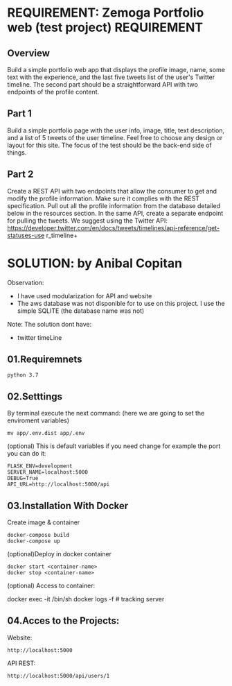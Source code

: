 # REQUIREMENT: Zemoga Portfolio web (test project) REQUIREMENT

## Overview

Build a simple portfolio web app that displays the profile image, name, some text with
the experience, and the last five tweets list of the user's Twitter timeline.
The second part should be a straightforward API with two endpoints of the profile
content.


## Part 1

Build a simple portfolio page with the user info, image, title, text description, and a list of
5 tweets of the user timeline. Feel free to choose any design or layout for this site. The
focus of the test should be the back-end side of things.

## Part 2

Create a REST API with two endpoints that allow the consumer to get and modify the
profile information. Make sure it complies with the REST specification. Pull out all the
profile information from the database detailed below in the resources section.
In the same API, create a separate endpoint for pulling the tweets. We suggest using the
Twitter API:
https://developer.twitter.com/en/docs/tweets/timelines/api-reference/get-statuses-use
r_timeline+


# SOLUTION: by Anibal Copitan

Observation:

 - I have used modularization for API and website
 - The aws database was not disponible for to use on this project. I use the simple SQLITE
    (the database name was not)

Note: The solution dont have:
 - twitter timeLine

## 01.Requiremnets

    python 3.7

## 02.Setttings

By terminal execute the next command: (here we are going to set the  enviroment variables)

    mv app/.env.dist app/.env

(optional) This is default variables if you need change for example the port you can do it:

    FLASK_ENV=development
    SERVER_NAME=localhost:5000
    DEBUG=True
    API_URL=http://localhost:5000/api

## 03.Installation With Docker

Create image & container

    docker-compose build
    docker-compose up

(optional)Deploy in docker container

    docker start <container-name>
    docker stop <container-name>

(optional) Access to container:

docker exec -it <container-name> /bin/sh
docker logs -f <container-name-or-id> # tracking server

## 04.Acces to the Projects:

Website:

    http://localhost:5000


API REST: 

    http://localhost:5000/api/users/1

